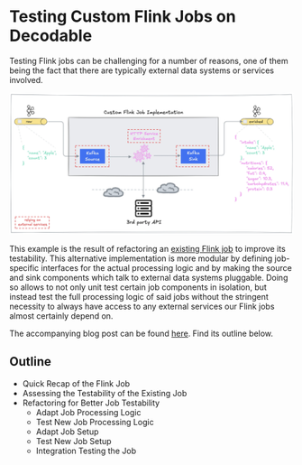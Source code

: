 # Testing Custom Flink Jobs on Decodable

Testing Flink jobs can be challenging for a number of reasons, one of them being the fact that there are typically external data systems or services involved.

![high-level-example-overview](./docs/images/01_flink-job-high-level-showing-external-service-dependencies.webp)

This example is the result of refactoring an [existing Flink job](https://github.com/decodableco/examples/blob/main/sql-cupi-hybrid/cupi/src/main/java/co/decodable/examples/FruitEnricherJob.java) to improve its testability. This alternative implementation is more modular by defining job-specific interfaces for the actual processing logic and by making the source and sink components which talk to external data systems pluggable. Doing so allows to not only unit test certain job components in isolation, but instead test the full processing logic of said jobs without the stringent necessity to always have access to any external services our Flink jobs almost certainly depend on.

The accompanying blog post can be found [here](www.decodable.co/blog/testing-custom-flink-jobs-on-decodable). Find its outline below.

## Outline

* Quick Recap of the Flink Job
* Assessing the Testability of the Existing Job
* Refactoring for Better Job Testability
  - Adapt Job Processing Logic
  - Test New Job Processing Logic
  - Adapt Job Setup
  - Test New Job Setup
  - Integration Testing the Job
